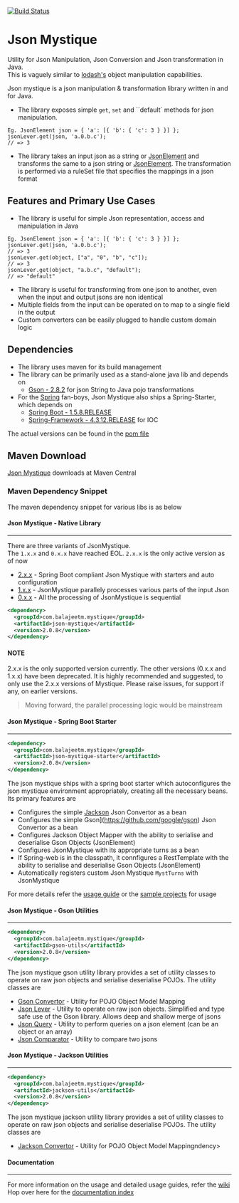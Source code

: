 [![Build Status](https://travis-ci.org/balajeetm/json-mystique.svg?branch=master)](https://travis-ci.org/balajeetm/json-mystique)

# Json Mystique
Utility for Json Manipulation, Json Conversion and Json transformation in Java.<br>
This is vaguely similar to [lodash's](https://lodash.com/) object manipulation capabilities.

Json mystique is a json manipulation & transformation library written in and for Java.
* The library exposes simple `get`, `set` and ``default` methods for json manipulation.<br>
```
Eg. JsonElement json = { 'a': [{ 'b': { 'c': 3 } }] };
jsonLever.get(json, 'a.0.b.c');
// => 3
``` 
* The library takes an input json as a string or [JsonElement](https://google.github.io/gson/apidocs/com/google/gson/JsonElement.html) and transforms the same to a json string or [JsonElement](https://google.github.io/gson/apidocs/com/google/gson/JsonElement.html).
The transformation is performed via a ruleSet file that specifies the mappings in a json format

## Features and Primary Use Cases
* The library is useful for simple Json representation, access and manipulation in Java
```
Eg. JsonElement json = { 'a': [{ 'b': { 'c': 3 } }] };
jsonLever.get(json, 'a.0.b.c');
// => 3
jsonLever.get(object, ["a", "0", "b", "c"]);
// => 3
jsonLever.get(object, "a.b.c", "default");
// => "default"
``` 
* The library is useful for transforming from one json to another, even when the input and output jsons are non identical
* Multiple fields from the input can be operated on to map to a single field in the output
* Custom converters can be easily plugged to handle custom domain logic

## Dependencies
* The library uses maven for its build management
* The library can be primarily used as a stand-alone java lib and depends on  
    * [Gson - 2.8.2](https://mvnrepository.com/artifact/com.google.code.gson/gson) for json String to Java pojo transformations
* For the [Spring](https://spring.io/) fan-boys, Json Mystique also ships a Spring-Starter, which depends on
    * [Spring Boot - 1.5.8.RELEASE](http://docs.spring.io/spring-boot/docs/1.5.8.RELEASE/reference/htmlsingle/)
    * [Spring-Framework - 4.3.12.RELEASE](http://docs.spring.io/spring/docs/4.3.12.RELEASE/spring-framework-reference/htmlsingle/) for IOC

The actual versions can be found in the [pom file](/pom.xml)

## Maven Download

[Json Mystique](http://search.maven.org/#search%7Cga%7C1%7Cg%3A%22com.balajeetm.mystique%22) downloads at Maven Central

### Maven Dependency Snippet
The maven dependency snippet for various libs is as below

#### Json Mystique - Native Library
---

There are three variants of JsonMystique.<br>
The `1.x.x` and `0.x.x` have reached EOL. `2.x.x` is the only active version as of now
* [2.x.x](http://search.maven.org/#artifactdetails%7Ccom.balajeetm.mystique%7Cjson-mystique%7C2.0.7%7Cjar) - Spring Boot compliant Json Mystique with starters and auto configuration
* [1.x.x](http://search.maven.org/#artifactdetails%7Ccom.github.balajeetm%7Cjson-mystique%7C1.0.8%7Cjar) - JsonMystique parallely processes various parts of the input Json
* [0.x.x](http://search.maven.org/#artifactdetails%7Ccom.github.balajeetm%7Cjson-mystique%7C0.0.1%7Cjar) - All the processing of JsonMystique is sequential

```xml
<dependency>
  <groupId>com.balajeetm.mystique</groupId>
  <artifactId>json-mystique</artifactId>
  <version>2.0.8</version>
</dependency>
```

#### NOTE
2.x.x is the only supported version currently. The other versions (0.x.x and 1.x.x) have been deprecated.
It is highly recommended and suggested, to only use the 2.x.x versions of Mystique.
Please raise issues, for support if any, on earlier versions.

> Moving forward, the parallel processing logic would be mainstream

#### Json Mystique - Spring Boot Starter
---

```xml
<dependency>
  <groupId>com.balajeetm.mystique</groupId>
  <artifactId>json-mystique-starter</artifactId>
  <version>2.0.8</version>
</dependency>
```

The json mystique ships with a spring boot starter which autoconfigures the json mystique environment appropriately, creating all the necessary beans. Its primary features are
* Configures the simple [Jackson](https://github.com/FasterXML/jackson) Json Convertor as a bean
* Configures the simple Gson](https://github.com/google/gson) Json Convertor as a bean
* Configures Jackson Object Mapper with the ability to serialise and deserialise Gson Objects (JsonElement)
* Configures JsonMystique with its appropriate turns as a bean
* If Spring-web is in the classpath, it connfigures a RestTemplate with the ability to serialise and deserialise Gson Objects (JsonElement)
* Automatically registers custom Json Mystique `MystTurns` with JsonMystique

For more details refer the [usage guide](https://github.com/balajeetm/json-mystique/wiki/Usage-Guide) or the [sample projects](https://github.com/balajeetm/json-mystique/tree/master/json-mystique-samples/mystique-web-sample) for usage

#### Json Mystique - Gson Utilities
---

```xml
<dependency>
  <groupId>com.balajeetm.mystique</groupId>
  <artifactId>gson-utils</artifactId>
  <version>2.0.8</version>
</dependency>
```

The json mystique gson utility library provides a set of utility classes to operate on raw json objects and serialise deserialise POJOs.
The utility classes are
* [Gson Convertor](https://github.com/balajeetm/json-mystique/blob/master/json-mystique-utils/gson-utils/src/main/java/com/balajeetm/mystique/util/gson/bean/convertor/GsonConvertor.java) - Utility for POJO Object Model Mapping
* [Json Lever](https://github.com/balajeetm/json-mystique/blob/master/json-mystique-utils/gson-utils/src/main/java/com/balajeetm/mystique/util/gson/bean/lever/JsonLever.java) - Utility to operate on raw json objects. Simplified and type safe use of the Gson library. Allows deep and shallow merge of jsons
* [Json Query](https://github.com/balajeetm/json-mystique/blob/master/json-mystique-utils/gson-utils/src/main/java/com/balajeetm/mystique/util/gson/bean/lever/JsonQuery.java) - Utility to perform queries on a json element (can be an object or an array)
* [Json Comparator](https://github.com/balajeetm/json-mystique/blob/master/json-mystique-utils/gson-utils/src/main/java/com/balajeetm/mystique/util/gson/bean/lever/JsonComparator.java) - Utility to compare two jsons

#### Json Mystique - Jackson Utilities
---

```xml
<dependency>
  <groupId>com.balajeetm.mystique</groupId>
  <artifactId>jackson-utils</artifactId>
  <version>2.0.8</version>
</dependency>
```

The json mystique jackson utility library provides a set of utility classes to operate on raw json objects and serialise deserialise POJOs.
The utility classes are
* [Jackson Convertor](https://github.com/balajeetm/json-mystique/blob/master/json-mystique-utils/jackson-utils/src/main/java/com/balajeetm/mystique/util/jackson/bean/convertor/JacksonConvertor.java) - Utility for POJO Object Model Mappingndency>

#### Documentation
---
For more information on the usage and detailed usage guides, refer the [wiki](documentation/Home.md)
Hop over here for the [documentation index](documentation/_Sidebar.md)
